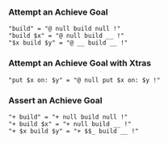 ### Attempt an Achieve Goal
```
"build" = "@ null build null !"
"build $x" = "@ null build __ !"
"$x build $y" = "@ __ build __ !"
```

### Attempt an Achieve Goal with Xtras
```
"put $x on: $y" = "@ null put $x on: $y !"
```

### Assert an Achieve Goal
```
"+ build" = "+ null build null !"
"+ build $x" = "+ null build __ !"
"+ $x build $y" = "+ $$_ build __ !"
```
